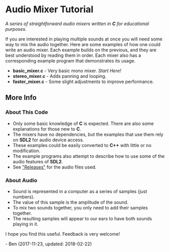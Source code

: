 # Audio Mixer Tutorial
*A series of straightforward audio mixers written in **C** for educational
purposes.*

If you are interested in playing multiple sounds at once you will need some way to mix the audio together. Here are some examples of how one could write an audio mixer. Each example builds on the previous, and they are best understood by reading them in order. Each mixer also has a corresponding example program that demonstrates its usage.

- **basic_mixer.c** - Very basic mono mixer. *Start Here!*
- **stereo_mixer.c** - Adds panning and looping.
- **faster_mixer.c** - Some slight adjustments to improve performance.

## More Info

### About This Code
- Only some basic knowledge of **C** is expected. There are also some explanations for those new to **C**.
- The mixers have no dependencies, but the examples that use them rely on **SDL2** for audio device access.
- These examples could be easily converted to **C++** with little or no modification.
- The example programs also attempt to describe how to use some of the audio features of **SDL2**.
- See ["Releases"](https://github.com/benhenshaw/mixer_tutorial/releases/tag/1.0) for the audio files used.

### About Audio
- Sound is represented in a computer as a series of samples (just numbers).
- The value of this sample is the amplitude of the sound.
- To mix two sounds together, you only need to add their samples together.
- The resulting samples will appear to our ears to have both sounds playing in it.

I hope you find this useful. Feedback is very welcome!

\- Ben (2017-11-23, updated: 2018-02-22)
